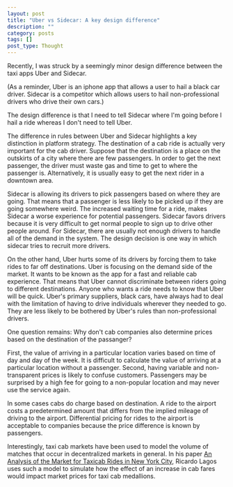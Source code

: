 ```yaml
---
layout: post
title: "Uber vs Sidecar: A key design difference"
description: ""
category: posts 
tags: []
post_type: Thought
---
```


Recently, I was struck by a seemingly minor design difference between the taxi apps Uber and Sidecar.

(As a reminder, Uber is an iphone app that allows a user to hail a black car driver. Sidecar is a competitor which allows users to hail non-professional drivers who drive their own cars.)

The design difference is that I need to tell Sidecar where I'm going before I hail a ride whereas I don't need to tell Uber.

The difference in rules between Uber and Sidecar highlights a key distinction in platform strategy. The destination of a cab ride is actually very important for the cab driver. Suppose that the destination is a place on the outskirts of a city where there are few passengers. In order to get the next passenger, the driver must waste gas and time to get to where the passenger is. Alternatively, it is usually easy to get the next rider in a downtown area. 

Sidecar is allowing its drivers to pick passengers based on where they are going. That means that a passenger is less likely to be picked up if they are going somewhere weird. The increased waiting time for a ride, makes Sidecar a worse experience for potential passengers. Sidecar favors drivers because it is very difficult to get normal people to sign up to drive other people around.  For Sidecar, there are usually not enough drivers to handle all of the demand in the system. The design decision is one way in which sidecar tries to recruit more drivers.

On the other hand, Uber hurts some of its drivers by forcing them to take rides to far off destinations. Uber is focusing on the demand side of the market. It wants to be known as the app for a fast and reliable cab experience. That means that Uber cannot discriminate between riders going to different destinations. Anyone who wants a ride needs to know that Uber will be quick. Uber's primary suppliers, black cars, have always had to deal with the limitation of having to drive individuals wherever they needed to go. They are less likely to be bothered by Uber's rules than non-professional drivers. 

One question remains: Why don't cab companies also determine prices based on the destination of the passanger?

First, the value of arriving in a particular location varies based on time of day and day of the week. It is difficult to calculate the value of arriving at a particular location without a passenger. Second, having variable and non-transparent prices is likely to confuse customers. Passengers may be surprised by a high fee for going to a non-popular location and may never use the service again.

In some cases cabs do charge based on destination. A ride to the airport costs a predetermined amount that  differs from the implied mileage of driving to the airport. Differential pricing for rides to the airport is acceptable to companies because the price difference is known by passengers. 

Interestingly, taxi cab markets have been used to model the volume of matches that occur in decentralized markets in general. In his paper [An Analysis of the Market for Taxicab Rides in New York City](https://6df3260d-a-62cb3a1a-s-sites.googlegroups.com/site/rl561a/IER2003.pdf?attachauth=ANoY7co1TxhLnyB2RN9AkBwqhd0CfgjFho9b-wCYS93qCfympk1FGtARH4a79VhIYjHeC_ErpvrcXFhDn9SccmU8dIj9kQZboiRxOJL5azbyNvb7eL-bgEt41OCWQB_ZjXndhps28f3sY-8BkBDk-lKEjD8wjhaTarzlMtOzHkCl9BOfK-WwRW0E7d99_GdIxf0K_bPguA_0teQzvvdn5ep7DPEPxL9F0Q%3D%3D&attredirects=0), Ricardo Lagos uses such a model to simulate how the effect of an increase in cab fares would impact market prices for taxi cab medallions. 